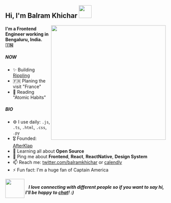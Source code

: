 <h2>Hi, I'm Balram Khichar <img src="https://user-images.githubusercontent.com/5222604/172104819-01eefc71-7aa4-4ade-9f17-806fa84953f4.gif" width="40"></h2>
<img align='right' src="https://user-images.githubusercontent.com/5222604/172104826-f3f4007a-2eb2-4046-8e2b-61b3c51111b6.gif" width="360">

#### I'm a Frontend Engineer working in Bengaluru, India. 🇮🇳

##### NOW

- ✨ Building [Rippling](https://www.rippling.com)
- 🇫🇷 Planing the visit "France"
- 📘 Reading "Atomic Habits"

##### BIO

- ⚙️ I use daily: `.js`, `.ts`, `.html`, `.css`, `.py`
- 🎖 Founded: [AfterKlap](https://www.producthunt.com/products/afterklap)
- 🌱 Learning all about **Open Source**
- 💬 Ping me about **Frontend**, **React**, **ReactNative**, **Design System**
- 📫 Reach me: [twitter.com/balramkhichar](https://twitter.com/balramkhichar) or [calendly](https://calendly.com/balramkhichar/catchup)
- ⚡️ Fun fact: I'm a huge fan of Captain America

<div>
<img align='left' src="https://user-images.githubusercontent.com/5222604/172106086-ba833f2c-cd46-406c-a992-532b66fcf409.gif" width="60">
<span><br/> <b> <em> &nbsp;&nbsp; I love connecting with different people so if you want to say hi, I'll be happy to <a href="https://calendly.com/balramkhichar/catchup">chat</a>! :)</em></b></span>
</div>
